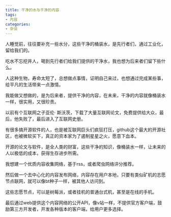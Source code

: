 ```yaml
---
title: 干净的水与干净的内容
tags: 
- 内容
categories:
- 杂谈
---
```


人睡觉前，往往要补充一些水分，这些干净的桶装水，是先行者们，通过工业化，留给我们的。

吃水不忘挖井人，喝到先行者们给我们提供的干净水，我也想为后来者们留下些什么。

人这种生物，寿命太短了，总想做点事情，证明自己来过，也想通过完成某些事，给平凡的生活带来一点激情。


我能做又想做的，是为后来者，提供干净的内容，在未来，干净的内容就像桶装水一样，很实用，又很珍贵。

以前有个互联网之子亚伦· 斯沃茨，下载了大量互联网论文，免费提供给大众，最后，他失败了，最后进入了互联网史册。

有很多搞开源软件的人，也是被互联网巨头们疯狂打压，github这个最大的开源社区，也被微软买下，真正的资本家为了遏制星星之火，愿意下血本。

开源的论文与软件，是全人类的财富，这些干净的知识，像桶装水一样，让未来的人以极低的成本，获得生存进步所需。

我想建一个优质内容收集网络，基于rss，或者爬虫网络评分推荐。

然后做一个去中心化的内容发布网络，内容存在用户本地，只要有类似矿机的志愿节点联网，就可以像bt种子一样，被其他人访问到。

这些志愿节点，可以是树莓派，或者挂机的普通台式机，甚至是在线的手机。

最后通过web提供这个内容网络的公开API，像v站一样，不提供官方客户端，鼓励第三方开发者，开发各种版本的客户端，给用户更多选择。

